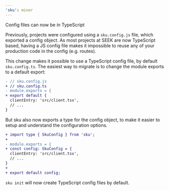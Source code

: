 ```yaml
---
'sku': minor
---
```


Config files can now be in TypeScript

Previously, projects were configured using a `sku.config.js` file, which exported a config object.
As most projects at SEEK are now TypeScript based, having a JS config file makes it impossible to reuse any of your production code in the config (e.g. routes).

This change makes it possible to use a TypeScript config file, by default `sku.config.ts`.
The easiest way to migrate is to change the module exports to a default export:
```diff
- // sku.config.js
+ // sku.config.ts
- module.exports = {
+ export default {
  clientEntry: 'src/client.tsx',
  // ...
}
```

But sku also now exports a type for the config object, to make it easier to setup and understand the configuration options.
```diff
+ import type { SkuConfig } from 'sku';
+
- module.exports = {
+ const config: SkuConfig = {
  clientEntry: 'src/client.tsx',
  // ...
}
+
+ export default config;
```

`sku init` will now create TypeScript config files by default.